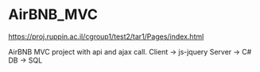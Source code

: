# AirBNB_MVC

https://proj.ruppin.ac.il/cgroup1/test2/tar1/Pages/index.html

AirBNB MVC project with api and ajax call.
Client -> js-jquery
Server -> C#
DB -> SQL
